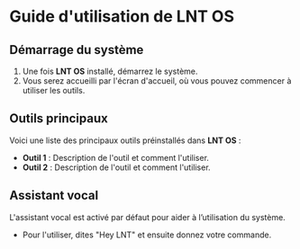 # Guide d'utilisation de LNT OS

## Démarrage du système

1. Une fois **LNT OS** installé, démarrez le système.
2. Vous serez accueilli par l'écran d'accueil, où vous pouvez commencer à utiliser les outils.

## Outils principaux

Voici une liste des principaux outils préinstallés dans **LNT OS** :
- **Outil 1** : Description de l'outil et comment l'utiliser.
- **Outil 2** : Description de l'outil et comment l'utiliser.

## Assistant vocal

L'assistant vocal est activé par défaut pour aider à l’utilisation du système.

- Pour l'utiliser, dites "Hey LNT" et ensuite donnez votre commande.
